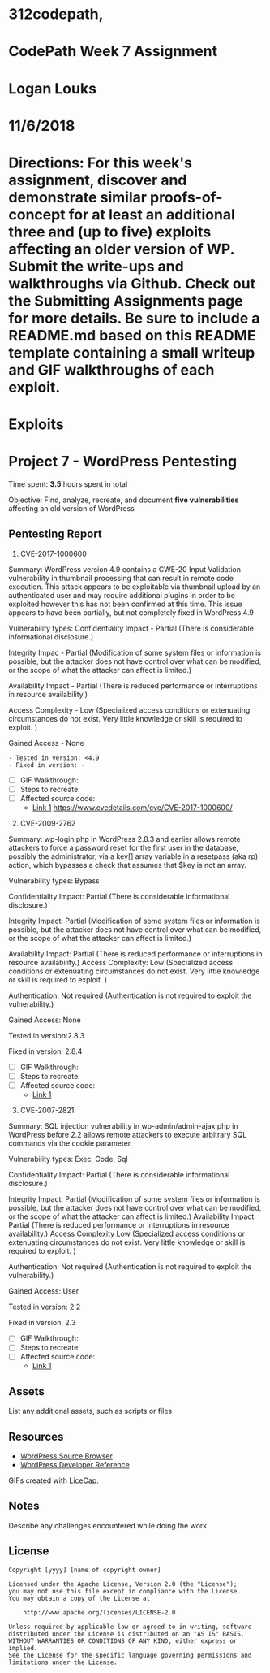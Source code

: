 # 312codepath, 
# CodePath Week 7 Assignment
# Logan Louks
# 11/6/2018

# Directions: For this week's assignment, discover and demonstrate similar proofs-of-concept for at least an additional three and (up to five) exploits affecting an older version of WP. Submit the write-ups and walkthroughs via Github. Check out the Submitting Assignments page for more details. Be sure to include a README.md based on this README template containing a small writeup and GIF walkthroughs of each exploit.

# Exploits

# Project 7 - WordPress Pentesting

Time spent: **3.5** hours spent in total

Objective: Find, analyze, recreate, and document **five vulnerabilities** affecting an old version of WordPress

## Pentesting Report
    
1. CVE-2017-1000600

Summary: WordPress version 4.9 contains a CWE-20 Input Validation vulnerability in thumbnail processing that can result in remote code execution. This attack appears to be exploitable via thumbnail upload by an authenticated user and may require additional plugins in order to be exploited however this has not been confirmed at this time. This issue appears to have been partially, but not completely fixed in WordPress 4.9	
  
Vulnerability types:
Confidentiality Impact - Partial (There is considerable informational disclosure.)
    
Integrity Impac - Partial (Modification of some system files or information is possible, but the attacker does not have control over what can be modified, or the scope of what the attacker can affect is limited.)

Availability Impact	- Partial (There is reduced performance or interruptions in resource availability.)

Access Complexity -	Low (Specialized access conditions or extenuating circumstances do not exist. Very little knowledge or skill is required to exploit. )

Gained Access -	None
    
    - Tested in version: <4.9
    - Fixed in version: - 
  - [ ] GIF Walkthrough: 
  - [ ] Steps to recreate: 
  - [ ] Affected source code: 
    - [Link 1](https://core.trac.wordpress.org/browser/tags/version/src/source_file.php)
    https://www.cvedetails.com/cve/CVE-2017-1000600/
    

2. CVE-2009-2762

Summary: wp-login.php in WordPress 2.8.3 and earlier allows remote attackers to force a password reset for the first user in the database, possibly the administrator, via a key[] array variable in a resetpass (aka rp) action, which bypasses a check that assumes that $key is not an array.

Vulnerability types: Bypass

Confidentiality Impact: Partial (There is considerable informational disclosure.)

Integrity Impact: Partial (Modification of some system files or information is possible, but the attacker does not have control over what can be modified, or the scope of what the attacker can affect is limited.)

Availability Impact: Partial (There is reduced performance or interruptions in resource availability.)
Access Complexity: Low (Specialized access conditions or extenuating circumstances do not exist. Very little knowledge or skill is required to exploit. )

Authentication: Not required (Authentication is not required to exploit the vulnerability.)

Gained Access: None

Tested in version:2.8.3

Fixed in version: 2.8.4

  - [ ] GIF Walkthrough: 
  - [ ] Steps to recreate: 
  - [ ] Affected source code:
    - [Link 1](https://core.trac.wordpress.org/browser/tags/version/src/source_file.php)


3. CVE-2007-2821

Summary: SQL injection vulnerability in wp-admin/admin-ajax.php in WordPress before 2.2 allows remote attackers to execute arbitrary SQL commands via the cookie parameter.

Vulnerability types: Exec, Code, Sql

Confidentiality Impact:	Partial (There is considerable informational disclosure.)

Integrity Impact: Partial (Modification of some system files or information is possible, but the attacker does not have control over what can be modified, or the scope of what the attacker can affect is limited.)
Availability Impact	Partial (There is reduced performance or interruptions in resource availability.)
Access Complexity	Low (Specialized access conditions or extenuating circumstances do not exist. Very little knowledge or skill is required to exploit. )

Authentication: Not required (Authentication is not required to exploit the vulnerability.)

Gained Access: User

Tested in version: 2.2

Fixed in version:  2.3

  - [ ] GIF Walkthrough: 
  - [ ] Steps to recreate: 
  - [ ] Affected source code:
    - [Link 1](https://core.trac.wordpress.org/browser/tags/version/src/source_file.php) 

## Assets

List any additional assets, such as scripts or files

## Resources

- [WordPress Source Browser](https://core.trac.wordpress.org/browser/)
- [WordPress Developer Reference](https://developer.wordpress.org/reference/)

GIFs created with [LiceCap](http://www.cockos.com/licecap/).

## Notes

Describe any challenges encountered while doing the work

## License

    Copyright [yyyy] [name of copyright owner]

    Licensed under the Apache License, Version 2.0 (the "License");
    you may not use this file except in compliance with the License.
    You may obtain a copy of the License at

        http://www.apache.org/licenses/LICENSE-2.0

    Unless required by applicable law or agreed to in writing, software
    distributed under the License is distributed on an "AS IS" BASIS,
    WITHOUT WARRANTIES OR CONDITIONS OF ANY KIND, either express or implied.
    See the License for the specific language governing permissions and
    limitations under the License.
